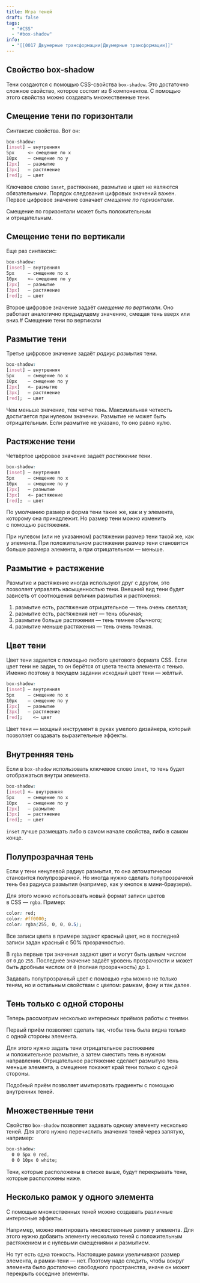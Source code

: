 ```yaml
---
title: Игра теней
draft: false
tags:
  - "#CSS"
  - "#box-shadow"
info:
  - "[[0017 Двумерные трансформации|Двумерные трансформации]]"
---
```

## Свойство box-shadow

Тени создаются с помощью CSS-свойства `box-shadow`. Это достаточно сложное свойство, которое состоит из 6 компонентов. 
С помощью этого свойства можно создавать множественные тени. 

## Смещение тени по горизонтали

Cинтаксиc свойства. Вот он:

```css
box-shadow:
[inset] — внутренняя
5px     <— смещение по x
10px    — смещение по y
[2px]   — размытие
[3px]   — растяжение
[red];  — цвет
```

Ключевое слово `inset`, растяжение, размытие и цвет не являются обязательными. 
Порядок следования цифровых значений важен. Первое цифровое значение означает _смещение по горизонтали_.

Смещение по горизонтали может быть положительным и отрицательным.

## Смещение тени по вертикали

Еще раз синтаксис:

```css
box-shadow:
[inset] — внутренняя
5px     — смещение по x
10px    <— смещение по y
[2px]   — размытие
[3px]   — растяжение
[red];  — цвет
```

Второе цифровое значение задаёт _смещение по вертикали_. Оно работает аналогично предыдущему значению, смещая тень вверх или вниз.# Смещение тени по вертикали

## Размытие тени

Третье цифровое значение задаёт _радиус размытия_ тени.

```css
box-shadow:
[inset] — внутренняя
5px     — смещение по x
10px    — смещение по y
[2px]   <— размытие
[3px]   — растяжение
[red];  — цвет
```

Чем меньше значение, тем четче тень. 
Максимальная четкость достигается при нулевом значении. Размытие не может быть отрицательным. Если размытие не указано, то оно равно нулю.

## Растяжение тени

Четвёртое цифровое значение задаёт _растяжение_ тени.

```css
box-shadow:
[inset] — внутренняя
5px     — смещение по x
10px    — смещение по y
[2px]   — размытие
[3px]   <— растяжение
[red];  — цвет
```

По умолчанию размер и форма тени такие же, как и у элемента, которому она принадлежит. Но размер тени можно изменить с помощью растяжения.

При нулевом (или не указанном) растяжении размер тени такой же, как у элемента. 
При положительном растяжении размер тени становится больше размера элемента, а при отрицательном — меньше.
## Размытие + растяжение

Размытие и растяжение иногда используют друг с другом, это позволяет управлять насыщенностью тени. Внешний вид тени будет зависеть от соотношения величин размытия и растяжения:

1.  размытие есть, растяжение отрицательное — тень очень светлая;
2.  размытие есть, растяжения нет — тень обычная;
3.  размытие больше растяжения — тень темнее обычного;
4.  размытие меньше растяжения — тень очень темная.

## Цвет тени

Цвет тени задается с помощью любого цветового формата CSS. Если цвет тени не задан, то он берётся от цвета текста элемента с тенью. Именно поэтому в текущем задании исходный цвет тени — жёлтый.

```css
box-shadow:
[inset] — внутренняя
5px     — смещение по x
10px    — смещение по y
[2px]   — размытие
[3px]   — растяжение
[red];    <— цвет
```

Цвет тени — мощный инструмент в руках умелого дизайнера, который позволяет создавать выразительные эффекты.

## Внутренняя тень

Если в `box-shadow` использовать ключевое слово `inset`, то тень будет отображаться внутри элемента.

```css
box-shadow:
[inset] <— внутренняя
5px     — смещение по x
10px    — смещение по y
[2px]   — размытие
[3px]   — растяжение
[red];  — цвет
```

`inset` лучше размещать либо в самом начале свойства, либо в самом конце.

## Полупрозрачная тень

Если у тени ненулевой радиус размытия, то она автоматически становится полупрозрачной. Но иногда нужно сделать полупрозрачной тень без радиуса размытия (например, как у кнопок в мини-браузере).

Для этого можно использовать новый формат записи цветов в CSS — `rgba`. 
Пример:

```css
color: red;
color: #ff0000;
color: rgba(255, 0, 0, 0.5);
```

Все записи цвета в примере задают красный цвет, но в последней записи задан красный с 50% прозрачностью.

В `rgba` первые три значения задают цвет и могут быть целым числом от `0` до `255`. Последнее значение задаёт уровень прозрачности и может быть дробным числом от `0` (полная прозрачность) до `1`.

Задавать полупрозрачный цвет с помощью `rgba` можно не только теням, но и остальным свойствам с цветом: рамкам, фону и так далее.
## Тень только с одной стороны

Теперь рассмотрим несколько интересных приёмов работы с тенями.

Первый приём позволяет сделать так, чтобы тень была видна только с одной стороны элемента.

Для этого нужно задать тени отрицательное растяжение и положительное размытие, а затем сместить тень в нужном направлении. Отрицательное растяжение сделает размытую тень меньше элемента, а смещение покажет край тени только с одной стороны.

Подобный приём позволяет имитировать градиенты с помощью внутренних теней.

## Множественные тени

Свойство `box-shadow` позволяет задавать одному элементу несколько теней. Для этого нужно перечислить значения теней через запятую, например:

```css
box-shadow:
  0 0 5px 0 red,
  0 0 10px 0 white;
```

Тени, которые расположены в списке выше, будут перекрывать тени, которые расположены ниже.

## Несколько рамок у одного элемента

С помощью множественных теней можно создавать различные интересные эффекты.

Например, можно имитировать множественные рамки у элемента. Для этого нужно добавить элементу несколько теней с положительным растяжением и с нулевыми смещениями и размытием.

Но тут есть одна тонкость. 
Настоящие рамки увеличивают размер элемента, а рамки-тени — нет. Поэтому надо следить, чтобы вокруг элемента было достаточно свободного пространства, иначе он может перекрыть соседние элементы.
